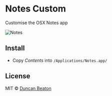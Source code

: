 # Notes Custom

Customise the OSX Notes app

![Notes](http://dunckr.com/imgs/notes.png)

## Install

+ Copy *Contents* into ```/Applications/Notes.app/```

## License

MIT © [Duncan Beaton](http://dunckr.com)

